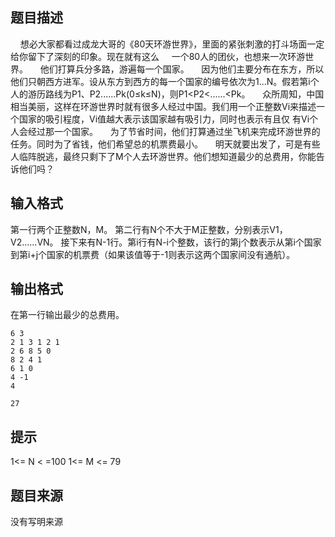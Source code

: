 


## 题目描述
    想必大家都看过成龙大哥的《80天环游世界》，里面的紧张刺激的打斗场面一定给你留下了深刻的印象。现在就有这么
    一个80人的团伙，也想来一次环游世界。
    他们打算兵分多路，游遍每一个国家。
    因为他们主要分布在东方，所以他们只朝西方进军。设从东方到西方的每一个国家的编号依次为1...N。假若第i个人的游历路线为P1、P2......Pk(0≤k≤N)，则P1<P2<......<Pk。
    众所周知，中国相当美丽，这样在环游世界时就有很多人经过中国。我们用一个正整数Vi来描述一个国家的吸引程度，Vi值越大表示该国家越有吸引力，同时也表示有且仅
有Vi个人会经过那一个国家。
    为了节省时间，他们打算通过坐飞机来完成环游世界的任务。同时为了省钱，他们希望总的机票费最小。
    明天就要出发了，可是有些人临阵脱逃，最终只剩下了M个人去环游世界。他们想知道最少的总费用，你能告诉他们吗？
## 输入格式
第一行两个正整数N，M。
第二行有N个不大于M正整数，分别表示V1，V2......VN。
接下来有N-1行。第i行有N-i个整数，该行的第j个数表示从第i个国家到第i+j个国家的机票费（如果该值等于-1则表示这两个国家间没有通航）。
## 输出格式
在第一行输出最少的总费用。

```input1
6 3
2 1 3 1 2 1
2 6 8 5 0
8 2 4 1
6 1 0
4 -1
4

```

```output1
27
```

## 提示
1<= N < =100 1<= M <= 79
## 题目来源
没有写明来源


